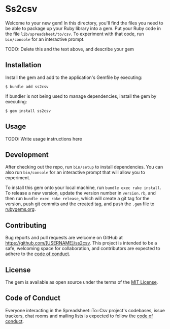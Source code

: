 # Ss2csv

Welcome to your new gem! In this directory, you'll find the files you need to be able to package up your Ruby library into a gem. Put your Ruby code in the file `lib/spreadsheet/to/csv`. To experiment with that code, run `bin/console` for an interactive prompt.

TODO: Delete this and the text above, and describe your gem

## Installation

Install the gem and add to the application's Gemfile by executing:

    $ bundle add ss2csv

If bundler is not being used to manage dependencies, install the gem by executing:

    $ gem install ss2csv

## Usage

TODO: Write usage instructions here

## Development

After checking out the repo, run `bin/setup` to install dependencies. You can also run `bin/console` for an interactive prompt that will allow you to experiment.

To install this gem onto your local machine, run `bundle exec rake install`. To release a new version, update the version number in `version.rb`, and then run `bundle exec rake release`, which will create a git tag for the version, push git commits and the created tag, and push the `.gem` file to [rubygems.org](https://rubygems.org).

## Contributing

Bug reports and pull requests are welcome on GitHub at https://github.com/[USERNAME]/ss2csv. This project is intended to be a safe, welcoming space for collaboration, and contributors are expected to adhere to the [code of conduct](https://github.com/[USERNAME]/ss2csv/blob/main/CODE_OF_CONDUCT.md).

## License

The gem is available as open source under the terms of the [MIT License](https://opensource.org/licenses/MIT).

## Code of Conduct

Everyone interacting in the Spreadsheet::To::Csv project's codebases, issue trackers, chat rooms and mailing lists is expected to follow the [code of conduct](https://github.com/[USERNAME]/ss2csv/blob/main/CODE_OF_CONDUCT.md).
